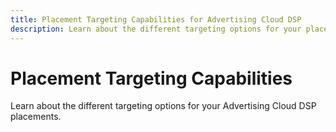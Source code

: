 ```yaml
---
title: Placement Targeting Capabilities for Advertising Cloud DSP
description: Learn about the different targeting options for your placements.
---
```

# Placement Targeting Capabilities

Learn about the different targeting options for your Advertising Cloud DSP placements.

<!--
>[!VIDEO]()
-->
